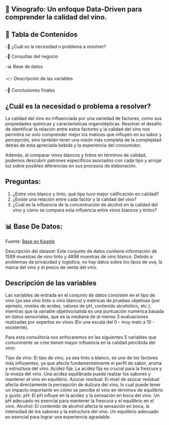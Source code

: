 ## **🍷 Vinografo:** Un enfoque Data-Driven para comprender la calidad del vino.

## 🔎 Tabla de Contenidos
-🤯 ¿Cuál es la necesidad o problema a resolver?

-🏢 Consultas del negocio

-📊 Base de datos

-👉 Descripción de las variables

-🍷 Conclusiones finales

## ¿Cuál es la necesidad o problema a resolver? 

La calidad del vino es influenciada por una variedad de factores, como sus propiedades químicas y características organolépticas. Resolver el desafío de identificar la relación entre estos factores y la calidad del vino nos permitirá no solo comprender mejor los matices que influyen en su sabor y percepción, sino también tener una visión más completa de la complejidad detrás de esta apreciada bebida y la experiencia del consumidor. 

Además, al comparar vinos blancos y tintos en términos de calidad, podemos descubrir patrones específicos asociados con cada tipo y arrojar luz sobre posibles diferencias en sus procesos de elaboración.

## Preguntas:
1. ¿Entre vino blanco y tinto, qué tipo tuvo mejor calificación en calidad?
2. ¿Existe una relación entre cada factor y la calidad del vino?
3. ¿Cuál es la influencia de la concentración de alcohol en la calidad del vino y cómo se compara esta influencia entre vinos blancos y tintos? 

## 📊 Base De Datos:

Fuente: 
[Base en Kaggle](https://www.kaggle.com/datasets/ruthgn/wine-quality-data-set-red-white-wine)

Descripción del dataset:
Este conjunto de datos contiene información de 1599 muestras de vino tinto y 4898 muestras de vino blanco.
Debido a problemas de privacidad y logística, no hay datos sobre los tipos de uva, la marca del vino y el precio de venta del vino.


## Descripción de las variables

Las variables de entrada en el conjunto de datos consisten en el tipo de vino (ya sea vino tinto o vino blanco) y métricas de pruebas objetivas (por ejemplo, niveles de acidez, valores de pH, contenido alcohólico, etc.), mientras que la variable objetivo/salida es una puntuación numérica basada en datos sensoriales, que es la mediana de al menos 3 evaluaciones realizadas por expertos en vinos (En una escala del 0 - muy malo a 10 - excelente).

Para esta consultoría nos enfocaremos en las siguientes 5 variables que comunmente se cree tienen mayor influencia en la calidad percibida del vino:

Tipo de vino: El tipo de vino, ya sea tinto o blanco, es uno de los factores más influyentes, ya que afecta fundamentalmente el perfil de sabor, aroma y estructura del vino.
Acidez fija: La acidez fija es crucial para la frescura y la viveza del vino. Una acidez equilibrada puede realzar los sabores y mantener el vino en equilibrio.
Azúcar residual: El nivel de azúcar residual afecta directamente la percepción de dulzura del vino, lo cual puede tener un impacto importante en cómo se percibe el vino en términos de equilibrio y gusto.
pH: El pH influye en la acidez y la sensación en boca del vino. Un pH adecuado es esencial para mantener la frescura y el equilibrio en el vino.
Alcohol: El contenido de alcohol afecta la sensación en boca, la intensidad de los sabores y la estructura del vino. Un equilibrio adecuado es esencial para lograr una experiencia agradable.
